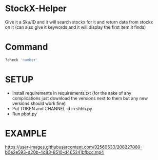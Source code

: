 # StockX-Helper

Give it a Sku/ID and it will search stockx for it and return data from stockx on it (can also give it keywords and it will display the first item it finds)

# Command

```python
?check 'number'
```

# SETUP

- Install requirements in requirements.txt (for the sake of any complications just download the versions next to them but any new versions should work fine)
- Put TOKEN and CHANNEL id in shhh.py
- Run pbot.py


# EXAMPLE

https://user-images.githubusercontent.com/92560533/208227080-b0e2e593-d20b-4d83-8510-d465241bfbcc.mp4

